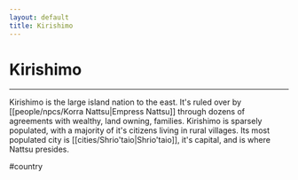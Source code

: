 ```yaml
---
layout: default
title: Kirishimo
---
```


# Kirishimo

---

Kirishimo is the large island nation to the east. It's ruled over by [[people/npcs/Korra Nattsu|Empress Nattsu]] through dozens of agreements with wealthy, land owning, families. Kirishimo is sparsely populated, with a majority of it's citizens living in rural villages. Its most populated city is [[cities/Shrio'taio|Shrio'taio]], it's capital, and is where Nattsu presides.

#country 
